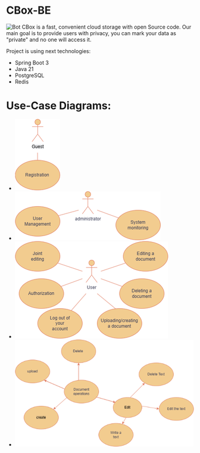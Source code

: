 # CBox-BE
![Bot](https://github.com/sanyarnd/java-course-2023-backend-template/actions/workflows/cbox.yml/badge.svg)
CBox is a fast, convenient cloud storage with open Source code.
Our main goal is to provide users with privacy, you can mark your data as "private" and no one will access it.

Project is using next technologies:
* Spring Boot 3
* Java 21
* PostgreSQL
* Redis

# Use-Case Diagrams: 
 * ![Guest Scenario](docs/Guest.png)
 * ![Admin Scenario](docs/Admin.png)
 * ![User Scenario](docs/User.png)
 * ![Document Scenario](docs/Document.png)

